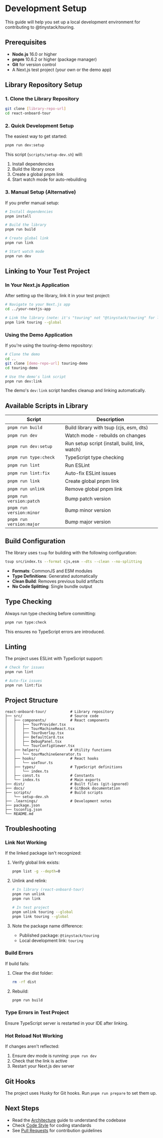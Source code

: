 # Development Setup

This guide will help you set up a local development environment for contributing to @tinystack/touring.

## Prerequisites

- **Node.js** 16.0 or higher
- **pnpm** 10.6.2 or higher (package manager)
- **Git** for version control
- A Next.js test project (your own or the demo app)

## Library Repository Setup

### 1. Clone the Library Repository

```bash
git clone [library-repo-url]
cd react-onboard-tour
```

### 2. Quick Development Setup

The easiest way to get started:

```bash
pnpm run dev:setup
```

This script (`scripts/setup-dev.sh`) will:
1. Install dependencies
2. Build the library once
3. Create a global pnpm link
4. Start watch mode for auto-rebuilding

### 3. Manual Setup (Alternative)

If you prefer manual setup:

```bash
# Install dependencies
pnpm install

# Build the library
pnpm run build

# Create global link
pnpm run link

# Start watch mode
pnpm run dev
```

## Linking to Your Test Project

### In Your Next.js Application

After setting up the library, link it in your test project:

```bash
# Navigate to your Next.js app
cd ../your-nextjs-app

# Link the library (note: it's "touring" not "@tinystack/touring" for local link)
pnpm link touring --global
```

### Using the Demo Application

If you're using the touring-demo repository:

```bash
# Clone the demo
cd ..
git clone [demo-repo-url] touring-demo
cd touring-demo

# Use the demo's link script
pnpm run dev:link
```

The demo's `dev:link` script handles cleanup and linking automatically.

## Available Scripts in Library

| Script | Description |
|--------|------------|
| `pnpm run build` | Build library with tsup (cjs, esm, dts) |
| `pnpm run dev` | Watch mode - rebuilds on changes |
| `pnpm run dev:setup` | Run setup script (install, build, link, watch) |
| `pnpm run type:check` | TypeScript type checking |
| `pnpm run lint` | Run ESLint |
| `pnpm run lint:fix` | Auto-fix ESLint issues |
| `pnpm run link` | Create global pnpm link |
| `pnpm run unlink` | Remove global pnpm link |
| `pnpm run version:patch` | Bump patch version |
| `pnpm run version:minor` | Bump minor version |
| `pnpm run version:major` | Bump major version |

## Build Configuration

The library uses `tsup` for building with the following configuration:

```bash
tsup src/index.ts --format cjs,esm --dts --clean --no-splitting
```

- **Formats**: CommonJS and ESM modules
- **Type Definitions**: Generated automatically
- **Clean Build**: Removes previous build artifacts
- **No Code Splitting**: Single bundle output

## Type Checking

Always run type checking before committing:

```bash
pnpm run type:check
```

This ensures no TypeScript errors are introduced.

## Linting

The project uses ESLint with TypeScript support:

```bash
# Check for issues
pnpm run lint

# Auto-fix issues
pnpm run lint:fix
```

## Project Structure

```
react-onboard-tour/           # Library repository
├── src/                      # Source code
│   ├── components/           # React components
│   │   ├── TourProvider.tsx
│   │   ├── TourMachineReact.tsx
│   │   ├── TourOverlay.tsx
│   │   ├── DefaultCard.tsx
│   │   ├── DebugPanel.tsx
│   │   └── TourConfigViewer.tsx
│   ├── helpers/              # Utility functions
│   │   └── tourMachineGenerator.ts
│   ├── hooks/                # React hooks
│   │   └── useTour.ts
│   ├── types/                # TypeScript definitions
│   │   └── index.ts
│   ├── const.ts              # Constants
│   └── index.ts              # Main exports
├── dist/                     # Built files (git-ignored)
├── docs/                     # GitBook documentation
├── scripts/                  # Build scripts
│   └── setup-dev.sh
├── .learnings/               # Development notes
├── package.json
├── tsconfig.json
└── README.md
```

## Troubleshooting

### Link Not Working

If the linked package isn't recognized:

1. Verify global link exists:
   ```bash
   pnpm list -g --depth=0
   ```

2. Unlink and relink:
   ```bash
   # In library (react-onboard-tour)
   pnpm run unlink
   pnpm run link
   
   # In test project
   pnpm unlink touring --global
   pnpm link touring --global
   ```

3. Note the package name difference:
   - Published package: `@tinystack/touring`
   - Local development link: `touring`

### Build Errors

If build fails:

1. Clear the dist folder:
   ```bash
   rm -rf dist
   ```

2. Rebuild:
   ```bash
   pnpm run build
   ```

### Type Errors in Test Project

Ensure TypeScript server is restarted in your IDE after linking.

### Hot Reload Not Working

If changes aren't reflected:

1. Ensure dev mode is running: `pnpm run dev`
2. Check that the link is active
3. Restart your Next.js dev server

## Git Hooks

The project uses Husky for Git hooks. Run `pnpm run prepare` to set them up.

## Next Steps

- Read the [Architecture](./architecture.md) guide to understand the codebase
- Check [Code Style](./code-style.md) for coding standards
- See [Pull Requests](./pull-requests.md) for contribution guidelines